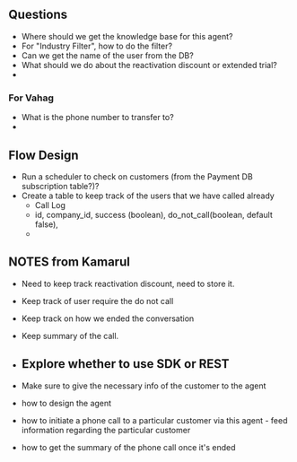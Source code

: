 ## Questions

-   Where should we get the knowledge base for this agent?
-   For "Industry Filter", how to do the filter?
-   Can we get the name of the user from the DB?
-   What should we do about the reactivation discount or extended trial?
-

### For Vahag

-   What is the phone number to transfer to?
-

## Flow Design

-   Run a scheduler to check on customers (from the Payment DB subscription table?)?
-   Create a table to keep track of the users that we have called already
    -   Call Log
    -   id, company_id, success (boolean), do_not_call(boolean, default false),
    -

## NOTES from Kamarul

-   Need to keep track reactivation discount, need to store it.
-   Keep track of user require the do not call
-   Keep track on how we ended the conversation
-   Keep summary of the call.
-   Explore whether to use SDK or REST
    -
-   Make sure to give the necessary info of the customer to the agent

-   how to design the agent
-   how to initiate a phone call to a particular customer via this agent - feed information regarding the particular customer
-   how to get the summary of the phone call once it's ended

